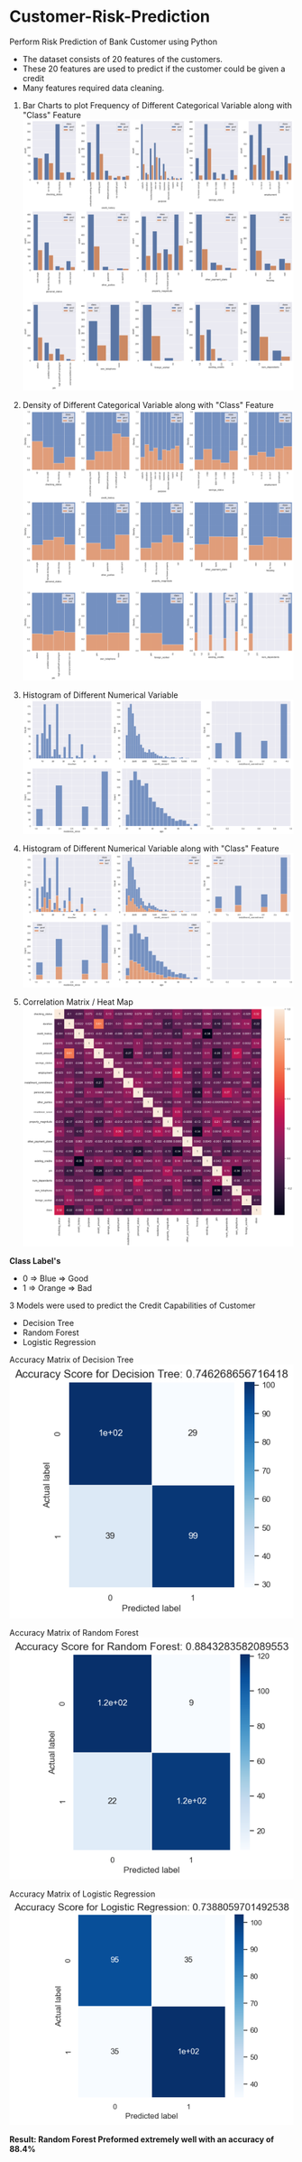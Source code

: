 # Customer-Risk-Prediction
Perform Risk Prediction of Bank Customer using Python

- The dataset consists of 20 features of the customers.
- These 20 features are used to predict if the customer could be given a credit
- Many features required data cleaning.


1. Bar Charts to plot Frequency of Different Categorical Variable along with "Class" Feature
![alt text](https://github.com/vprawin/Customer-Risk-Prediction/blob/main/Image%20Reference/Img1.png)


2. Density of Different Categorical Variable along with "Class" Feature
![alt text](https://github.com/vprawin/Customer-Risk-Prediction/blob/main/Image%20Reference/Img2.png)


3. Histogram of Different Numerical Variable
![alt text](https://github.com/vprawin/Customer-Risk-Prediction/blob/main/Image%20Reference/Img6.png)


4. Histogram of Different Numerical Variable along with "Class" Feature
![alt text](https://github.com/vprawin/Customer-Risk-Prediction/blob/main/Image%20Reference/Img7.png)


5. Correlation Matrix / Heat Map
![alt text](https://github.com/vprawin/Customer-Risk-Prediction/blob/main/Image%20Reference/Img8.png)


**Class Label's**

- 0 => Blue => Good
- 1 => Orange => Bad


3 Models were used to predict the Credit Capabilities of Customer
- Decision Tree
- Random Forest
- Logistic Regression


Accuracy Matrix of Decision Tree
![alt text](https://github.com/vprawin/Customer-Risk-Prediction/blob/main/Image%20Reference/Img9.png)


Accuracy Matrix of Random Forest
![alt text](https://github.com/vprawin/Customer-Risk-Prediction/blob/main/Image%20Reference/Img10.png)


Accuracy Matrix of Logistic Regression
![alt text](https://github.com/vprawin/Customer-Risk-Prediction/blob/main/Image%20Reference/Img11.png)


**Result: Random Forest Preformed extremely well with an accuracy of 88.4%**

